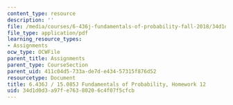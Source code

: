 ```yaml
---
content_type: resource
description: ''
file: /media/courses/6-436j-fundamentals-of-probability-fall-2018/34d1d0d3a97fe76380206c4f07f5cfcb_MIT6_436JF18_hw12.pdf
file_type: application/pdf
learning_resource_types:
- Assignments
ocw_type: OCWFile
parent_title: Assignments
parent_type: CourseSection
parent_uid: 411c04d5-733a-de7d-e434-57315f876d52
resourcetype: Document
title: 6.436J / 15.085J Fundamentals of Probability, Homework 12
uid: 34d1d0d3-a97f-e763-8020-6c4f07f5cfcb
---
```

